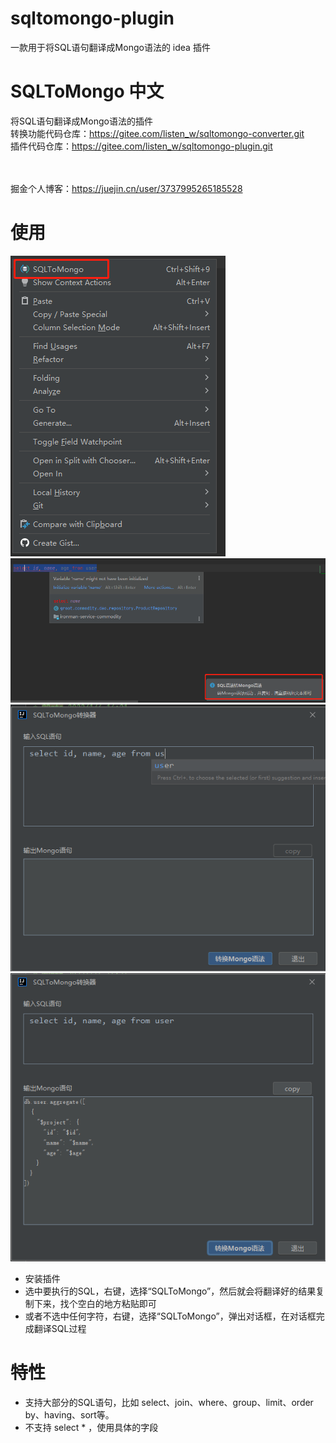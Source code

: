 # sqltomongo-plugin

<!-- Plugin description -->

一款用于将SQL语句翻译成Mongo语法的 idea 插件

# SQLToMongo 中文
将SQL语句翻译成Mongo语法的插件  
转换功能代码仓库：https://gitee.com/listen_w/sqltomongo-converter.git  
插件代码仓库：https://gitee.com/listen_w/sqltomongo-plugin.git</p><br>  
掘金个人博客：https://juejin.cn/user/3737995265185528

# 使用
![image.png](src/main/resources/img/start.png)
![image.png](src/main/resources/img/demo1.png)
![image.png](src/main/resources/img/demo3.png)
![image.png](src/main/resources/img/demo2.png)

- 安装插件
- 选中要执行的SQL，右键，选择“SQLToMongo”，然后就会将翻译好的结果复制下来，找个空白的地方粘贴即可
- 或者不选中任何字符，右键，选择“SQLToMongo”，弹出对话框，在对话框完成翻译SQL过程

# 特性
- 支持大部分的SQL语句，比如 select、join、where、group、limit、order by、having、sort等。
- 不支持 select * ，使用具体的字段

<!-- Plugin description end -->
